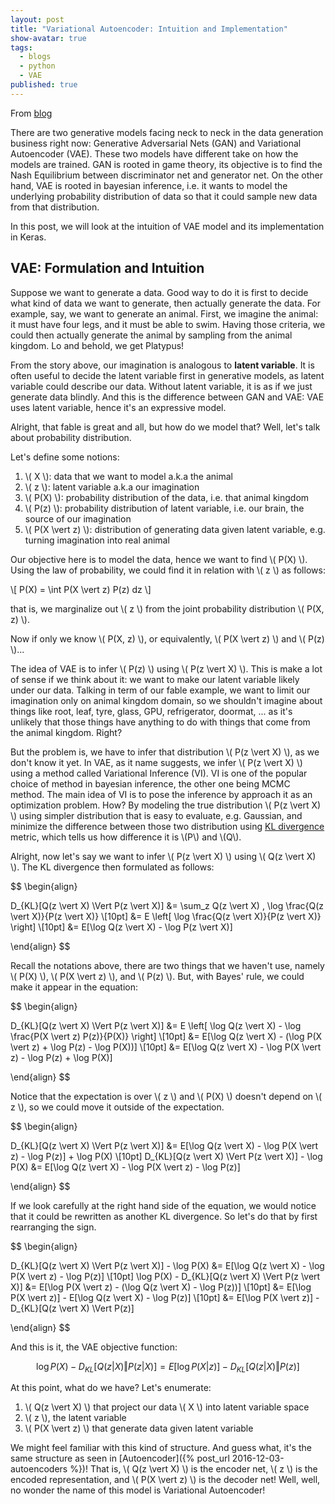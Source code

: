 ```yaml
---
layout: post
title: "Variational Autoencoder: Intuition and Implementation"
show-avatar: true
tags:
  - blogs
  - python
  - VAE
published: true
---
```



From [blog](https://wiseodd.github.io/techblog/2016/12/10/variational-autoencoder/)

There are two generative models facing neck to neck in the data generation business right now: Generative Adversarial Nets (GAN) and Variational Autoencoder (VAE). These two models have different take on how the models are trained. GAN is rooted in game theory, its objective is to find the Nash Equilibrium between discriminator net and generator net. On the other hand, VAE is rooted in bayesian inference, i.e. it wants to model the underlying probability distribution of data so that it could sample new data from that distribution.

In this post, we will look at the intuition of VAE model and its implementation in Keras.

## VAE: Formulation and Intuition

Suppose we want to generate a data. Good way to do it is first to decide what kind of data we want to generate, then actually generate the data. For example, say, we want to generate an animal. First, we imagine the animal: it must have four legs, and it must be able to swim. Having those criteria, we could then actually generate the animal by sampling from the animal kingdom. Lo and behold, we get Platypus!

From the story above, our imagination is analogous to **latent variable**. It is often useful to decide the latent variable first in generative models, as latent variable could describe our data. Without latent variable, it is as if we just generate data blindly. And this is the difference between GAN and VAE: VAE uses latent variable, hence it's an expressive model.

Alright, that fable is great and all, but how do we model that? Well, let's talk about probability distribution.

Let's define some notions:

1. \\( X \\): data that we want to model a.k.a the animal
2. \\( z \\): latent variable a.k.a our imagination
3. \\( P(X) \\): probability distribution of the data, i.e. that animal kingdom
4. \\( P(z) \\): probability distribution of latent variable, i.e. our brain, the source of our imagination
5. \\( P(X \vert z) \\): distribution of generating data given latent variable, e.g. turning imagination into real animal

Our objective here is to model the data, hence we want to find \\( P(X) \\). Using the law of probability, we could find it in relation with \\( z \\) as follows:

\\[ P(X) = \int P(X \vert z) P(z) dz \\]

that is, we marginalize out \\( z \\) from the joint probability distribution \\( P(X, z) \\).

Now if only we know \\( P(X, z) \\), or equivalently, \\( P(X \vert z) \\) and \\( P(z) \\)...

The idea of VAE is to infer \\( P(z) \\) using \\( P(z \vert X) \\). This is make a lot of sense if we think about it: we want to make our latent variable likely under our data. Talking in term of our fable example, we want to limit our imagination only on animal kingdom domain, so we shouldn't imagine about things like root, leaf, tyre, glass, GPU, refrigerator, doormat, ... as it's unlikely that those things have anything to do with things that come from the animal kingdom. Right?

But the problem is, we have to infer that distribution \\( P(z \vert X) \\), as we don't know it yet. In VAE, as it name suggests, we infer \\( P(z \vert X) \\) using a method called Variational Inference (VI). VI is one of the popular choice of method in bayesian inference, the other one being MCMC method. The main idea of VI is to pose the inference by approach it as an optimization problem. How? By modeling the true distribution \\( P(z \vert X) \\) using simpler distribution that is easy to evaluate, e.g. Gaussian, and minimize the difference between those two distribution using [KL divergence](https://en.wikipedia.org/wiki/Kullback%E2%80%93Leibler_divergence) metric, which tells us how difference it is \\(P\\) and \\(Q\\).

Alright, now let's say we want to infer \\( P(z \vert X) \\) using \\( Q(z \vert X) \\). The KL divergence then formulated as follows:

$$ \begin{align}

D_{KL}[Q(z \vert X) \Vert P(z \vert X)] &= \sum_z Q(z \vert X) \, \log \frac{Q(z \vert X)}{P(z \vert X)} \\[10pt]
                            &= E \left[ \log \frac{Q(z \vert X)}{P(z \vert X)} \right] \\[10pt]
                            &= E[\log Q(z \vert X) - \log P(z \vert X)]

\end{align} $$

Recall the notations above, there are two things that we haven't use, namely \\( P(X) \\), \\( P(X \vert z) \\), and \\( P(z) \\). But, with Bayes' rule, we could make it appear in the equation:

$$ \begin{align}

D_{KL}[Q(z \vert X) \Vert P(z \vert X)] &= E \left[ \log Q(z \vert X) - \log \frac{P(X \vert z) P(z)}{P(X)} \right] \\[10pt]
                                        &= E[\log Q(z \vert X) - (\log P(X \vert z) + \log P(z) - \log P(X))] \\[10pt]
                                        &= E[\log Q(z \vert X) - \log P(X \vert z) - \log P(z) + \log P(X)]

\end{align} $$

Notice that the expectation is over \\( z \\) and \\( P(X) \\) doesn't depend on \\( z \\), so we could move it outside of the expectation.

$$ \begin{align}

D_{KL}[Q(z \vert X) \Vert P(z \vert X)] &= E[\log Q(z \vert X) - \log P(X \vert z) - \log P(z)] + \log P(X) \\[10pt]
D_{KL}[Q(z \vert X) \Vert P(z \vert X)] - \log P(X) &= E[\log Q(z \vert X) - \log P(X \vert z) - \log P(z)]

\end{align} $$

If we look carefully at the right hand side of the equation, we would notice that it could be rewritten as another KL divergence. So let's do that by first rearranging the sign.

$$ \begin{align}

D_{KL}[Q(z \vert X) \Vert P(z \vert X)] - \log P(X) &= E[\log Q(z \vert X) - \log P(X \vert z) - \log P(z)] \\[10pt]
\log P(X) - D_{KL}[Q(z \vert X) \Vert P(z \vert X)] &= E[\log P(X \vert z) - (\log Q(z \vert X) - \log P(z))] \\[10pt]
                                       &= E[\log P(X \vert z)] - E[\log Q(z \vert X) - \log P(z)] \\[10pt]
                                       &= E[\log P(X \vert z)] - D_{KL}[Q(z \vert X) \Vert P(z)]

\end{align} $$

And this is it, the VAE objective function:

$$ \log P(X) - D_{KL}[Q(z \vert X) \Vert P(z \vert X)] = E[\log P(X \vert z)] - D_{KL}[Q(z \vert X) \Vert P(z)] $$

At this point, what do we have? Let's enumerate:

1. \\( Q(z \vert X) \\) that project our data \\( X \\) into latent variable space
2. \\( z \\), the latent variable
3. \\( P(X \vert z) \\) that generate data given latent variable

We might feel familiar with this kind of structure. And guess what, it's the same structure as seen in [Autoencoder]({% post_url 2016-12-03-autoencoders %})! That is, \\( Q(z \vert X) \\) is the encoder net, \\( z \\) is the encoded representation, and \\( P(X \vert z) \\) is the decoder net! Well, well, no wonder the name of this model is Variational Autoencoder!
